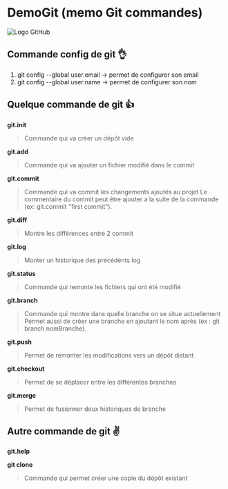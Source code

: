 # DemoGit (memo Git commandes)

![Logo GitHub](http://www.freepngimg.com/download/github/1-2-github-free-png-image.png) 

## Commande config de git :ok_hand:
1. git config --global user.email -> permet de configurer son email
2. git config --global user.name -> permet de configurer son nom

## Quelque commande de git :+1:
**git.init**
>Commande qui va créer un dépôt vide

**git.add**
>Commande qui va ajouter un fichier modifié dans le commit

**git.commit**
>Commande qui va commit les changements ajoutés au projet
>Le commentaire du commit peut être ajouter a la suite de la commande (ex: git.commit "first commit").

**git.diff**
>Montre les différences entre 2 commit

**git.log** 
>Monter un historique des précédents log

**git.status**
>Commande qui remonte les fichiers qui ont été modifié 

**git.branch**
>Commande qui montre dans quelle branche on se situe actuellement
>Permet aussi de créer une branche en ajoutant le nom après (ex : git branch nomBranche).

**git.push**
>Permet de remonter les modifications vers un dépôt distant

**git.checkout**
>Permet de se déplacer entre les différentes branches
  
**git.merge**
>Permet de fusionner deux historiques de branche

## Autre commande de git :v:
**git.help**

**git clone**
>Commande qui permet créer une copie du dépôt existant
